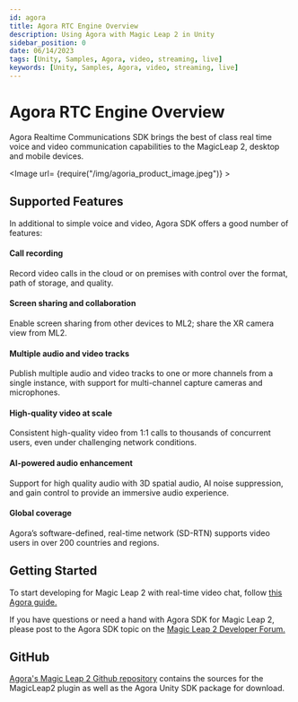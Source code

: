 ```yaml
---
id: agora
title: Agora RTC Engine Overview
description: Using Agora with Magic Leap 2 in Unity
sidebar_position: 0
date: 06/14/2023
tags: [Unity, Samples, Agora, video, streaming, live]
keywords: [Unity, Samples, Agora, video, streaming, live]
---
```


# Agora RTC Engine Overview

Agora Realtime Communications SDK brings the best of class real time voice and video communication capabilities to the MagicLeap 2, desktop and mobile devices.  

<Image url= {require("/img/agoria_product_image.jpeg")} ></Image>

## Supported Features 
In additional to simple voice and video, Agora SDK offers a good number of features:
#### Call recording
Record video calls in the cloud or on premises with control over the format, path of storage, and quality.
#### Screen sharing and collaboration
Enable screen sharing from other devices to ML2; share the XR camera view from ML2.
#### Multiple audio and video tracks
Publish multiple audio and video tracks to one or more channels from a single instance, with support for multi-channel capture cameras and microphones.
#### High-quality video at scale
Consistent high-quality video from 1:1 calls to thousands of concurrent users, even under challenging network conditions.
#### AI-powered audio enhancement
Support for high quality audio with 3D spatial audio, AI noise suppression, and gain control to provide an immersive audio experience.
#### Global coverage
Agora’s software-defined, real-time network (SD-RTN) supports video users in over 200 countries and regions.

## Getting Started

To start developing for Magic Leap 2 with real-time video chat, follow [this Agora guide.](https://docs.agora.io/en/video-calling/enable-features/magic-leap?platform=unity)

If you have questions or need a hand with Agora SDK for Magic Leap 2, please post to the Agora SDK topic on the [Magic Leap 2 Developer Forum.](https://forum.magicleap.cloud/c/agora-io/165)

## GitHub

[Agora's Magic Leap 2 Github repository](https://github.com/AgoraIO-Extensions/Agora_MagicLeap2_Plugin) contains the sources for the MagicLeap2 plugin as well as the Agora Unity SDK package for download.

